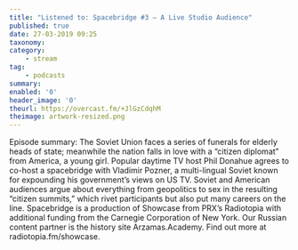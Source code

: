 ```yaml
---
title: "Listened to: Spacebridge #3 – A Live Studio Audience"
published: true
date: 27-03-2019 09:25
taxonomy:
category:
	- stream
tag:
	- podcasts
summary:
enabled: '0'
header_image: '0'
theurl: https://overcast.fm/+JlGzCdqhM
theimage: artwork-resized.png
--- 
```

Episode summary: The Soviet Union faces a series of funerals for elderly heads of state; meanwhile the nation falls in love with a “citizen diplomat” from America, a young girl. Popular daytime TV host Phil Donahue agrees to co-host a spacebridge with Vladimir Pozner, a multi-lingual Soviet known for expounding his government’s views on US TV. Soviet and American audiences argue about everything from geopolitics to sex in the resulting “citizen summits,” which rivet participants but also put many careers on the line. Spacebridge is a production of Showcase from PRX’s Radiotopia with additional funding from the Carnegie Corporation of New York. Our Russian content partner is the history site Arzamas.Academy. Find out more at radiotopia.fm/showcase.
